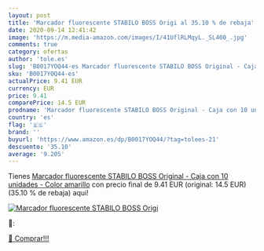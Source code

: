 ```yaml
---
layout: post
title: 'Marcador fluorescente STABILO BOSS Origi al 35.10 % de rebaja'
date: 2020-09-14 12:41:42
image: 'https://m.media-amazon.com/images/I/41UflRLMqyL._SL400_.jpg'
comments: true
category: ofertas
author: 'tole.es'
slug: 'B0017YOQ44-es Marcador fluorescente STABILO BOSS Original - Caja con 10...'
sku: 'B0017YOQ44-es'
actualPrice: 9.41 EUR
currency: EUR
price: 9.41
comparePrice: 14.5 EUR
prodname: 'Marcador fluorescente STABILO BOSS Original - Caja con 10 unidades - Color amarillo'
country: 'es'
flag: '🇪🇸'
brand: ''
buyurl: 'https://www.amazon.es/dp/B0017YOQ44/?tag=tolees-21'
descuento: '35.10'
average: '9.205'
---
```


Tienes [Marcador fluorescente STABILO BOSS Original - Caja con 10 unidades - Color amarillo](https://www.amazon.es/dp/B0017YOQ44/?tag=tolees-21) con precio final de  9.41 EUR (original: 14.5 EUR) (35.10 %  de rebaja) aqui!

[![Marcador fluorescente STABILO BOSS Origi](https://m.media-amazon.com/images/I/41UflRLMqyL._SL400_.jpg)](https://www.amazon.es/dp/B0017YOQ44/?tag=tolees-21)

🔎:


[🛒 Comprar!!!](https://www.amazon.es/dp/B0017YOQ44/?tag=tolees-21)
